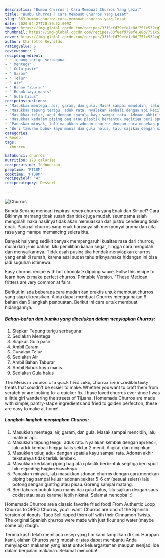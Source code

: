 ```yaml
---
description: "Bumbu Churros | Cara Membuat Churros Yang Lezat"
title: "Bumbu Churros | Cara Membuat Churros Yang Lezat"
slug: 563-bumbu-churros-cara-membuat-churros-yang-lezat
date: 2020-04-27T20:50:52.009Z
image: https://img-global.cpcdn.com/recipes/33f8efd79efe1e8d/751x532cq70/churros-foto-resep-utama.jpg
thumbnail: https://img-global.cpcdn.com/recipes/33f8efd79efe1e8d/751x532cq70/churros-foto-resep-utama.jpg
cover: https://img-global.cpcdn.com/recipes/33f8efd79efe1e8d/751x532cq70/churros-foto-resep-utama.jpg
author: Charlotte Reynolds
ratingvalue: 5
reviewcount: 7
recipeingredient:
- " Tepung terigu serbaguna"
- " Mentega"
- " Gula pasir"
- " Garam"
- " Telur"
- " Air"
- " Bahan Taburan"
- " Bubuk kayu manis"
- " Gula halus"
recipeinstructions:
- "Masukkan mentega, air, garam, dan gula. Masak sampai mendidih, lalu matikan api."
- "Masukkan tepung terigu, aduk rata. Nyalakan kembali dengan api kecil, lalu aduk kembali hingga kalis sekitar 2 menit. Angkat dan dinginkan."
- "Masukkan telur, aduk dengan spatula kayu sampai rata. Adonan akhir teksturnya tidak terlalu lembek."
- "Masukkan kedalam piping bag atau plastik berbentuk segitiga beri spuit lalu digunting bagian bawahnya."
- "Panaskan minyak, lalu masukkan adonan churros dengan cara menekan piping bag sampai keluar adonan sekitar 5-6 cm (sesuai selera) lalu potong dengan gunting atau pisau. Goreng sampai matang."
- "Beri taburan bubuk kayu manis dan gula halus, lalu sajikan dengan saus coklat atau saus karamel lebih nikmat. Selamat mencoba! :)"
categories:
- Resep
tags:
- churros

katakunci: churros 
nutrition: 178 calories
recipecuisine: Indonesian
preptime: "PT10M"
cooktime: "PT39M"
recipeyield: "4"
recipecategory: Dessert

---
```



![Churros](https://img-global.cpcdn.com/recipes/33f8efd79efe1e8d/751x532cq70/churros-foto-resep-utama.jpg)

Bunda Sedang mencari inspirasi resep churros yang Enak dan Simpel? Cara Bikinnya memang tidak susah dan tidak juga mudah. seumpama salah mengolah maka hasilnya tidak akan memuaskan dan justru cenderung tidak enak. Padahal churros yang enak harusnya sih mempunyai aroma dan cita rasa yang mampu memancing selera kita.

Banyak hal yang sedikit banyak mempengaruhi kualitas rasa dari churros, mulai dari jenis bahan, lalu pemilihan bahan segar, hingga cara mengolah dan menyajikannya. Tidak usah pusing jika hendak menyiapkan churros yang enak di rumah, karena asal sudah tahu triknya maka hidangan ini bisa jadi suguhan istimewa.

Easy churros recipe with hot chocolate dipping sauce. Follw this recipe to learn how to make perfect churros. Printable Version. &#34;These Mexican fritters are very common at fairs.


Berikut ini ada beberapa cara mudah dan praktis untuk membuat churros yang siap dikreasikan. Anda dapat membuat Churros menggunakan 9 bahan dan 6 langkah pembuatan. Berikut ini cara untuk membuat hidangannya.

<!--inarticleads1-->

##### Bahan-bahan dan bumbu yang diperlukan dalam menyiapkan Churros:

1. Siapkan  Tepung terigu serbaguna
1. Sediakan  Mentega
1. Siapkan  Gula pasir
1. Ambil  Garam
1. Gunakan  Telur
1. Sediakan  Air
1. Ambil  Bahan Taburan
1. Ambil  Bubuk kayu manis
1. Sediakan  Gula halus


The Mexican version of a quick fried cake, churros are incredible tasty treats that couldn&#39;t be easier to make. Whether you want to craft them from scratch or are looking for a quicker fix. I have loved churros ever since I was a little girl wandering the streets of Tijuana. Homemade Churros are made with simple, pantry-staple ingredients and fried to golden perfection, these are easy to make at home! 

<!--inarticleads2-->

##### Langkah-langkah menyiapkan Churros:

1. Masukkan mentega, air, garam, dan gula. Masak sampai mendidih, lalu matikan api.
1. Masukkan tepung terigu, aduk rata. Nyalakan kembali dengan api kecil, lalu aduk kembali hingga kalis sekitar 2 menit. Angkat dan dinginkan.
1. Masukkan telur, aduk dengan spatula kayu sampai rata. Adonan akhir teksturnya tidak terlalu lembek.
1. Masukkan kedalam piping bag atau plastik berbentuk segitiga beri spuit lalu digunting bagian bawahnya.
1. Panaskan minyak, lalu masukkan adonan churros dengan cara menekan piping bag sampai keluar adonan sekitar 5-6 cm (sesuai selera) lalu potong dengan gunting atau pisau. Goreng sampai matang.
1. Beri taburan bubuk kayu manis dan gula halus, lalu sajikan dengan saus coklat atau saus karamel lebih nikmat. Selamat mencoba! :)


Homemade Churros are a classic favorite fried food! From Authentic Loop Churros to OREO Churros, you&#39;ll want. Churros are kind of the Spanish version of donuts. Taco Bell ripped them off with their Cinnamon Twists. The original Spanish churros were made with just flour and water (maybe some oil) dough. 

Terima kasih telah membaca resep yang tim kami tampilkan di sini. Harapan kami, olahan Churros yang mudah di atas dapat membantu Anda menyiapkan makanan yang lezat untuk keluarga/teman maupun menjadi ide dalam berjualan makanan. Selamat mencoba!
